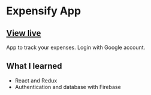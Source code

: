 # Expensify App
## [View live](https://expensify-app-ekkus.herokuapp.com/dashboard)

App to track your expenses. Login with Google account.

## What I learned

- React and Redux
- Authentication and database with Firebase
